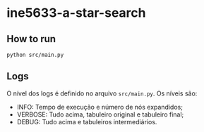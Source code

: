 # ine5633-a-star-search

## How to run
`python src/main.py`

## Logs
O nível dos logs é definido no arquivo `src/main.py`. Os níveis são:
- INFO: Tempo de execução e número de nós expandidos;
- VERBOSE: Tudo acima, tabuleiro original e tabuleiro final;
- DEBUG: Tudo acima e tabuleiros intermediários.
